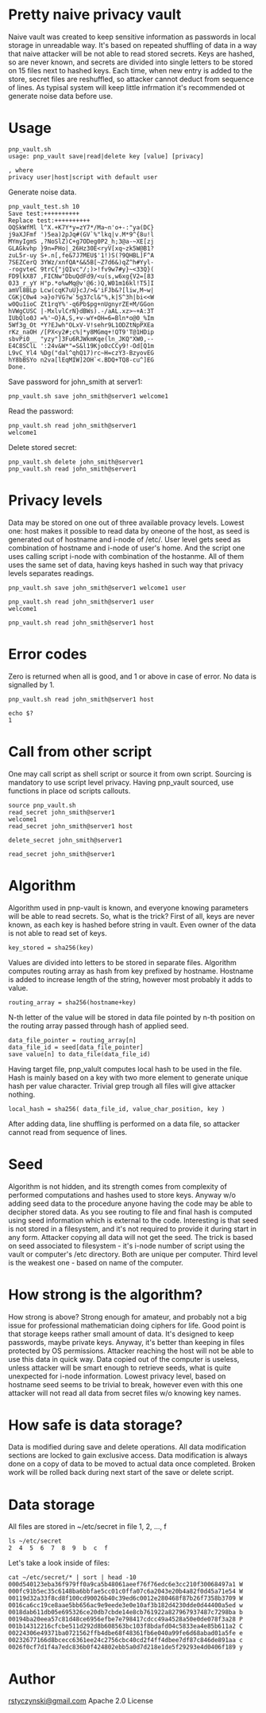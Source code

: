 # Pretty naive privacy vault
Naive vault was created to keep sensitive information as passwords in local storage in unreadable way. It's based on repeated shuffling of data in a way that naive attacker will be not able to read stored secrets. Keys are hashed, so are never known, and secrets are divided into single letters to be stored on 15 files next to hashed keys. Each time, when new entry is added to the store, secret files are reshuffled, so attacker cannot deduct from sequence of lines. As typisal system will keep little infrmation it's recommended ot generate noise data before use.

# Usage

```
pnp_vault.sh 
usage: pnp_vault save|read|delete key [value] [privacy]

, where
privacy user|host|script with default user
```

Generate noise data.

```
pnp_vault_test.sh 10
Save test:++++++++++
Replace test:++++++++++
OQSkWfMl l^X.+K7Y*y=zY7*/Ma~n'o+-:"ya(DC}
j9aXJFmf ')5ea)2pJq#(GV`%"lkq|v.M*9^{8u!l
MYmyIgmS ,?NoSlZ)C+g7ODeg0P2_h;3@a-~XE[zj
GLAGkvhp }9n=PHo|_26Hz30E<ryV[xq~zk5W@B1?
zuL5r-uy S+.n[,fe&7J7MEU$'1!)S(?9QHBL]F^A
7SEZCerQ 3YWz/xnfQA*&&5B[~Z7d6&)qZ^h#Yyl-
-rogvteC 9trC{"jQIvc"/;)>!fv9w7#y}~<33Q}(
FD9lkX87 ,FICNw"DbuQdFd9/<u(s,w6xg{V2=[83
0J3_r_yY H"p.*o%wMq@v'@6:)Q,W01m16kl!T5]I
amVl8BLp Lcw(cqK7uU}cJ/>&'iFJb&?[liw,M~w|
CGKjC0w4 >a}o?VG?w`5g37cl&"%,k|S^3h|bi<<W
w0Qu1ioC Zt1rqY%'-q6Pb$pg+nUgnyrZE+M/GGon
hVWgCUSC |-MxlvlCrN}dBWs).-/aAL.xz>~+A:3T
IUbQlo0J =%'~O}A,S,+v-wY+OH=6=Bln*o@0_%Im
5Wf3g_Ot *Y?EJwh"OLxV-V!sehr9L1ODZtNpPXEa
rKz_naOH /[PX<y2#;c%|*y8MGmq+!QT9'T@1HDip
sbvPi0__ "yzy"]3Fu6RJWkmKqe(ln_JKQ"XW0,--
E4C8SClL ':24v&W*"=S&l19Kjo0cCCy9!-Od[Q1m
L9vC_Yl4 %Dg("dal^qhQ17)rc~H=czY3-BzyovEG
hY8bBSYo n2va[lEqMIW]2OH`<.BDQ+TQ8-cu^]EG
Done.
```

Save password for john_smith at server1:

```
pnp_vault.sh save john_smith@server1 welcome1

```

Read the password:

```
pnp_vault.sh read john_smith@server1
welcome1
```

Delete stored secret:

```
pnp_vault.sh delete john_smith@server1
pnp_vault.sh read john_smith@server1

```

# Privacy levels
Data may be stored on one out of three available provacy levels. Lowest one: host makes it possible to read data by oneone of the host, as seed is generated out of hostname and i-node of /etc/. User level gets seed as combination of hostname and i-node of user's home. And the script one uses calling script i-node with combination of the hostanme. All of them uses the same set of data, having keys hashed in such way that privacy levels separates readings.


```
pnp_vault.sh save john_smith@server1 welcome1 user

pnp_vault.sh read john_smith@server1 user
welcome1

pnp_vault.sh read john_smith@server1 host

```

# Error codes
Zero is returned when all is good, and 1 or above in case of error. No data is signalled by 1.

```
pnp_vault.sh read john_smith@server1 host

echo $?
1
```

# Call from other script
One may call script as shell script or source it from own script. Sourcing is mandatory to use script level privacy. Having pnp_vault sourced, use functions in place od scripts callouts.

```
source pnp_vault.sh
read_secret john_smith@server1
welcome1
read_secret john_smith@server1 host

delete_secret john_smith@server1

read_secret john_smith@server1

```

# Algorithm
Algorithm used in pnp-vault is known, and everyone knowing parameters will be able to read secrets. So, what is the trick? First of all, keys are never known, as each key is hashed before string in vault. Even owner of the data is not able to read set of keys.

```
key_stored = sha256(key)
```

Values are divided into letters to be stored in separate files. Algorithm computes routing array as hash from key prefixed by hostname. Hostname is added to increase length of the string, however most probably it adds to value.

```
routing_array = sha256(hostname+key)
```

N-th letter of the value will be stored in data file pointed by n-th position on the routing array passed through hash of applied seed. 


```
data_file_pointer = routing_array[n]
data_file_id = seed[data_file_pointer]
save value[n] to data_file(data_file_id)
```

Having target file, pnp_valult computes local hash to be used in the file. Hash is mainly based on a key with two more element to generate unique hash per value character. Trivial grep trough all files will give attacker nothing.

```
local_hash = sha256( data_file_id, value_char_position, key )
```

After adding data, line shuffling is performed on a data file, so attacker cannot read from sequence of lines. 

# Seed
Algorithm is not hidden, and its strength comes from complexity of performed computations and hashes used to store keys. Anyway w/o adding seed data to the procedure anyone having the code may be able to decipher stored data. As you see routing to file and final hash is computed using seed information which is external to the code. Interesting is that seed is not stored in a filesystem, and it's not required to provide it during start in any form. Attacker copying all data will not get the seed. The trick is based on seed associated to filesystem - it's i-node number of script using the vault or computer's /etc directory. Both are unique per computer. Third level is the weakest one - based on name of the computer. 

# How strong is the algorithm?
How strong is above? Strong enough for amateur, and probably not a big issue for professional mathematician doing ciphers for life. Good point is that storage keeps rather small amount of data. It's designed to keep passwords, maybe private keys. Anyway, it's better than keeping in files protected by OS permissions. Attacker reaching the host will not be able to use this data in quick way. Data copied out of the computer is useless, unless attacker will be smart enough to retrieve seeds, what is quite unexpected for i-node information. Lowest privacy level, based on hostname seed seems to be trivial to break, however even with this one attacker will not read all data from secret files w/o knowing key names. 

# How safe is data storage?
Data is modified during save and delete operations. All data modification sections are locked to gain exclusive access. Data modification is always done on a copy of data to be moved to actual data once completed. Broken work will be rolled back during next start of the save or delete script.

# Data storage
All files are stored in ~/etc/secret in file 1, 2, ..., f

```
ls ~/etc/secret 
2  4  5  6  7  8  9  b  c  f
```

Let's take a look inside of files:

```
cat ~/etc/secret/* | sort | head -10
000d540123eba36f979ff0a9ca5b48061aeef76f76edc6e3cc210f30068497a1 W
000fc91b5ec35c6148ba6bbfae5cc01c0ffa07c6a2043e20b4a82f0d45a71e54 W
00119d32a33f8cd8f100cd90026b40c39ed6c0012e280468f87b26f7358b3709 W
0016ca6cc19ce8aae5bb656ac9e9eede3e0e10af3b182d4230dde0d44400a5ed w
0018dab611db05e695326ce20db7cbde14e8cb761922a827967937487c7298ba b
00194ba20eea57c81d48ce6956efbe7e798417cdcc49a4528a50e0de078f3a28 P
001b14312216cfcbe511d292d8b608563bc103f8bdafd04c5833ea4e85b611a2 C
00224306e49371ba0721562ffb4dbe68f48361fb6e040a99fe6d68abad01a5fe e
00232677166d8bcecc6361ee24c2756cbc40cd2f4ff4dbee7df87c846de891aa c
0026f0cf7d1f4a7edc836b0f424802ebb5a0d7d218e1de5f29293e4d0406f189 y
```

# Author
rstyczynski@gmail.com
Apache 2.0 License

